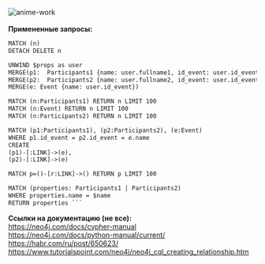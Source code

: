 ![anime-work](https://github.com/legion088/working-graph-databases/blob/main/presents/animation.gif)<br><br>
**Примененные запросы:**
```html
MATCH (n)
DETACH DELETE n

UNWIND $props as user 
MERGE(p1:  Participants1 {name: user.fullname1, id_event: user.id_event })
MERGE(p2:  Participants2 {name: user.fullname2, id_event: user.id_event })
MERGE(e: Event {name: user.id_event})

MATCH (n:Participants1) RETURN n LIMIT 100
MATCH (n:Event) RETURN n LIMIT 100
MATCH (n:Participants2) RETURN n LIMIT 100

MATCH (p1:Participants1), (p2:Participants2), (e:Event) 
WHERE p1.id_event = p2.id_event = e.name
CREATE 
(p1)-[:LINK]->(e),
(p2)-[:LINK]->(e)

MATCH p=()-[r:LINK]->() RETURN p LIMIT 100

MATCH (properties: Participants1 | Participants2)
WHERE properties.name = $name
RETURN properties ```
```
**Ссылки на документацию (не все):**<br>
https://neo4j.com/docs/cypher-manual<br>
https://neo4j.com/docs/python-manual/current/<br>
https://habr.com/ru/post/650623/<br>
https://www.tutorialspoint.com/neo4j/neo4j_cql_creating_relationship.htm<br>
